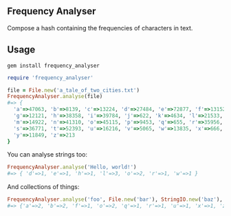 ## Frequency Analyser

Compose a hash containing the frequencies of characters in text.

## Usage

```
gem install frequency_analyser
```

```ruby
require 'frequency_analyser'

file = File.new('a_tale_of_two_cities.txt')
FrequencyAnalyser.analyse(file)
#=> {
  'a'=>47063, 'b'=>8139, 'c'=>13224, 'd'=>27484, 'e'=>72877, 'f'=>13152,
  'g'=>12121, 'h'=>38358, 'i'=>39784, 'j'=>622, 'k'=>4634, 'l'=>21533,
  'm'=>14922, 'n'=>41310, 'o'=>45115, 'p'=>9453, 'q'=>655, 'r'=>35956,
  's'=>36771, 't'=>52393, 'u'=>16216, 'v'=>5065, 'w'=>13835, 'x'=>666,
  'y'=>11849, 'z'=>213
}
```

You can analyse strings too:

```ruby
FrequencyAnalyser.analyse('Hello, world!')
#=> { 'd'=>1, 'e'=>1, 'h'=>1, 'l'=>3, 'o'=>2, 'r'=>1, 'w'=>1 }
```

And collections of things:

```ruby
FrequencyAnalyser.analyse('foo', File.new('bar'), StringIO.new('baz'), ['q', 'u', 'x'])
#=> {'a'=>2, 'b'=>2, 'f'=>1, 'o'=>2, 'q'=>1, 'r'=>1, 'u'=>1, 'x'=>1, 'z'=>1}
```
